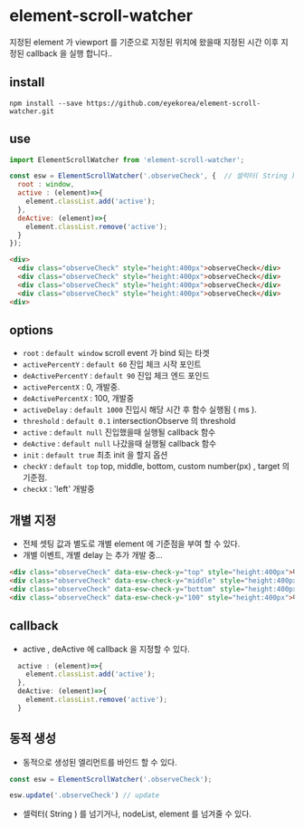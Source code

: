 # element-scroll-watcher
지정된 element 가 viewport 를 기준으로 지정된 위치에 왔을때 지정된 시간 이후 지정된 callback 을 실행 합니다..

## install
`npm install --save https://github.com/eyekorea/element-scroll-watcher.git`

## use

```js
import ElementScrollWatcher from 'element-scroll-watcher';

const esw = ElementScrollWatcher('.observeCheck', {  // 셀럭터( String ) 를 넘기거나, nodeList, element 를 넘겨줄 수 있다.
  root : window,
  active : (element)=>{
    element.classList.add('active');
  },
  deActive: (element)=>{
    element.classList.remove('active');
  }
});
```

```html
<div>
  <div class="observeCheck" style="height:400px">observeCheck</div>
  <div class="observeCheck" style="height:400px">observeCheck</div>
  <div class="observeCheck" style="height:400px">observeCheck</div>
  <div class="observeCheck" style="height:400px">observeCheck</div>
<div>
```

## options
- `root` : `default window` scroll event 가 bind 되는 타겟
- `activePercentY` : `default 60` 진입 체크 시작 포인트 
- `deActivePercentY`  : `default 90` 진입 체크 엔드 포인드
- `activePercentX` : 0, 개발중.
- `deActivePercentX`  : 100, 개발중
- `activeDelay` : `default 1000`  진입시 해당 시간 후 함수 실행됨 ( ms ).
- `threshold` : `default 0.1` intersectionObserve 의 threshold 
- `active` : `default null` 진입했을때 실행될 callback 함수
- `deActive` : `default null` 나갔을때 실행될 callback 함수
- `init` : `default true` 최초 init 을 할지 옵션
- `checkY` : `default top` top, middle, bottom, custom number(px) , target 의 기준점.
- `checkX` : 'left' 개발중

## 개별 지정
- 전체 셋팅 값과 별도로 개별 element 에 기준점을 부여 할 수 있다.
- 개별 이벤트, 개별 delay 는 추가 개발 중...
```html
<div class="observeCheck" data-esw-check-y="top" style="height:400px">대상의 상단을 기준</div>
<div class="observeCheck" data-esw-check-y="middle" style="height:400px">대상의 중앙을 기준</div>
<div class="observeCheck" data-esw-check-y="bottom" style="height:400px">대상의 하단을 기준</div>
<div class="observeCheck" data-esw-check-y="100" style="height:400px">대상의 상단으로 부터 n px 아래를 기준</div>
```

## callback
- active , deActive 에 callback 을 지정할 수 있다.
```js
  active : (element)=>{
    element.classList.add('active');
  },
  deActive: (element)=>{
    element.classList.remove('active');
  }
```

## 동적 생성
- 동적으로 생성된 엘리먼트를 바인드 할 수 있다.
```js
const esw = ElementScrollWatcher('.observeCheck');

esw.update('.observeCheck') // update
```
- 셀럭터( String ) 를 넘기거나, nodeList, element 를 넘겨줄 수 있다.